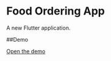 # Food Ordering App 

A new Flutter application.

##Demo

[Open the demo](https://www.youtube.com/watch?v=ckEembcjWEg)
